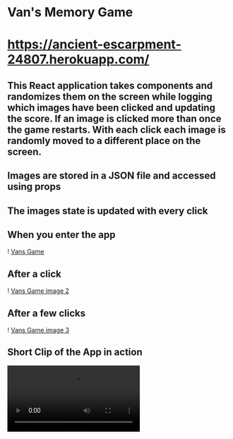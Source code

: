 # Van's Memory Game

# https://ancient-escarpment-24807.herokuapp.com/

## This React application takes components and randomizes them on the screen while logging which images have been clicked and updating the score. If an image is clicked more than once the game restarts. With each click each image is randomly moved to a different place on the screen.

## Images are stored in a JSON file and accessed using props

## The images state is updated with every click

## When you enter the app
! [Vans Game](/public/assets/vansgame.png)

## After a click
! [Vans Game image 2](/public/assets/vansgame2.png)

## After a few clicks

! [Vans Game image 3](/public/assets/vansgame3.png)

## Short Clip of the App in action

![Vans Game vidio](/public/assets/recording.mov)